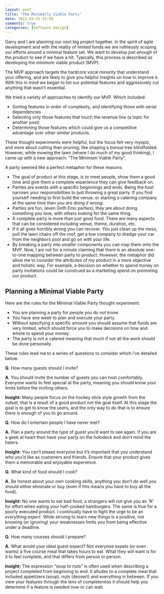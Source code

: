 ```yaml
---
layout: post
title: "The Minimally Viable Party"
date: 2012-03-25 15:50
comments: true
categories: [Software Design]
---
```

Garry and I are planning our next big project together. In the spirit of agile development and with the reality of limited funds we are ruthlessly scoping our efforts around a minimal feature set. We want to develop just enough of the product to see if we have a hit. Typically, this process is described as developing the minimum viable product (MVP). 

The MVP approach targets the hardcore vocal minority that understand your offering, and are likely to give you helpful insights on how to improve it. With this in mind we began to list our potential features and aggressively cut anything that wasn’t essential. 

We tried a variety of approaches to identify our MVP. Which included:

* Sorting features in order of complexity, and identifying those with serial dependencies
* Selecting only those features that touch the revenue line (a topic for another post)
* Determining those features which could give us a competitive advantage over other similar products.

These thought experiments were helpful, but the focus felt very myopic, and more about cutting than pruning; like shaping a bonsai tree blindfolded. However, while mowing the lawn (where I do much of my good thinking), I came up with a new approach: “The Minimum Viable Party”. 

A party seemed like a perfect metaphor for these reasons:

* The goal of product at this stage, is to meet people, show them a good time and give them a complete experience they can give feedback on.
* Parties are events with a specific beginnings and ends. Being the host narrows your responsibilities to just throwing a great party. If you find yourself needing to first build the venue, or starting a catering company at the same time then _you are doing it wrong_.
* Parties are fun, (even Goth Emo parties); they are about doing something you love, with others looking for the same thing.
* A complete party is more than just good food. There are many aspects that can be considered including venue, theme, duration, etc.
* If it all goes horribly wrong you can recover. You just clean up the mess, pull the lawn chairs off the roof, get a tow company to dredge your car from the neighbors pool and go on with your life.
* By breaking a party into smaller components you can map them onto the MVP. Now, I am not for a minute claiming that there is an absolute one-to-one mapping between party to product. However, the metaphor did allow me to consider the attributes of my product in a more objective and holistic way. For example, a decision on whether to spend money on party invitations could be construed as a marketing spend on promoting our product.

Planning a Minimal Viable Party
-------------------------------

Here are the rules for the Minimal Viable Party thought experiment:

* You are planning a party for people you do not know.
* You have one week to plan and execute your party.
* Without specifying a specific amount you should assume that funds are very limited, which should force you to make decisions on how and where to spend your money.
* The party is not a catered meaning that much if not all the work should be done personally.

These rules lead me to a series of questions to consider which i’ve detailed below:

**Q.** How many guests should I invite?

**A.** You should invite the number of guests you can host comfortably. Everyone wants to feel special at the party, meaning you should know your limits before the inviting others.

**Insight:** Many people focus on the hockey stick style growth from the outset, that is a result of a good product not the goal itself. At this stage the goal is to get to know the users, and the only way to do that is to ensure there is enough of you to go around.

**Q.** How do I entertain people I have never met?

**A.** Plan a party around the type of guest you’d want to see again. If you are a geek at heart then have your party on the holodeck and don’t mind the haters. 

**Insight:** You can’t please everyone but it’s important that you understand who you’d like as customers and friends. Ensure that your product gives them a memorable and enjoyable experience.

**Q.** What kind of food should I cook?

**A.** Be honest about your own cooking skills, anything you don’t do well you should either eliminate or buy (even if this means you have to buy all the food). 

**Insight:** No one wants to eat bad food, a strangers will not give you an “A” for effort when eating your half-cooked hamburgers. The same is true for a poorly executed product. I continually have to fight the urge to be an _everything expert_. While striving to learn new things is a positive, not knowing (or ignoring) your weaknesses limits you from being effective under a deadline.

**Q.** How many courses should I prepare?

**A.** What would your ideal guest expect? Not everyone expets (or even wants) a five course meal that takes hours to eat. What they will want is for it to feel complete, and that differs from person to person.

**Insight:** The expression “soup to nuts” is often used when describing a project completed from beginning to end. It alludes to a complete meal that included appetizers (soup), nuts (dessert) and everything in between. If you view your features through the lens of completeness it should help you determine if a feature is needed now or can wait.
